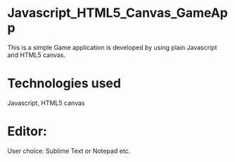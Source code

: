 # Javascript_HTML5_Canvas_GameApp

This is a simple Game application is developed by using plain Javascript and HTML5 canvas.
# Technologies used 
Javascript, HTML5 canvas
# Editor:
User choice: Sublime Text or Notepad etc.
